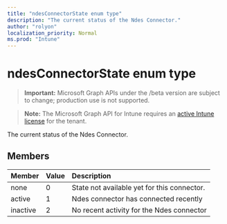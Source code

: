 ```yaml
---
title: "ndesConnectorState enum type"
description: "The current status of the Ndes Connector."
author: "rolyon"
localization_priority: Normal
ms.prod: "Intune"
---
```


# ndesConnectorState enum type

> **Important:** Microsoft Graph APIs under the /beta version are subject to change; production use is not supported.

> **Note:** The Microsoft Graph API for Intune requires an [active Intune license](https://go.microsoft.com/fwlink/?linkid=839381) for the tenant.

The current status of the Ndes Connector.

## Members
|Member|Value|Description|
|:---|:---|:---|
|none|0|State not available yet for this connector.|
|active|1|Ndes connector has connected recently|
|inactive|2|No recent activity for the Ndes connector|





